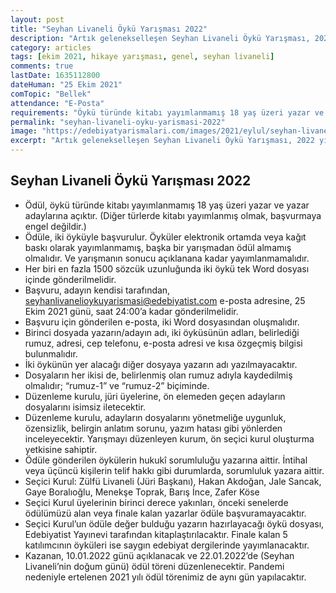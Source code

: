 ```yaml
---
layout: post
title: "Seyhan Livaneli Öykü Yarışması 2022"
description: "Artık gelenekselleşen Seyhan Livaneli Öykü Yarışması, 2022 yılında da düzenleniyor."
category: articles
tags: [ekim 2021, hikaye yarışması, genel, seyhan livaneli]
comments: true
lastDate: 1635112800 
dateHuman: "25 Ekim 2021"
comTopic: "Bellek"
attendance: "E-Posta"
requirements: "Öykü türünde kitabı yayımlanmamış 18 yaş üzeri yazar ve yazar adayları"
permalink: "seyhan-livaneli-oyku-yarismasi-2022"
image: "https://edebiyatyarismalari.com/images/2021/eylul/seyhan-livaneli-oyku-yarismasi.jpg"
excerpt: "Artık gelenekselleşen Seyhan Livaneli Öykü Yarışması, 2022 yılında da düzenleniyor."
---
```


## Seyhan Livaneli Öykü Yarışması 2022
- Ödül, öykü türünde kitabı yayımlanmamış 18 yaş üzeri yazar ve yazar adaylarına açıktır. (Diğer türlerde kitabı yayımlanmış olmak, başvurmaya engel değildir.)
- Ödüle, iki öyküyle başvurulur. Öyküler elektronik ortamda veya kağıt baskı olarak yayımlanmamış, başka bir yarışmadan ödül almamış olmalıdır. Ve yarışmanın sonucu açıklanana kadar yayımlanmamalıdır.
- Her biri en fazla 1500 sözcük uzunluğunda iki öykü tek Word dosyası içinde gönderilmelidir.
- Başvuru, adayın kendisi tarafından,  seyhanlivanelioykuyarismasi@edebiyatist.com e-posta adresine, 25 Ekim 2021 günü, saat 24:00’a kadar gönderilmelidir.
- Başvuru için gönderilen e-posta, iki Word dosyasından oluşmalıdır.
- Birinci dosyada yazarın/adayın adı, iki öyküsünün adları, belirlediği rumuz, adresi, cep telefonu, e-posta adresi ve kısa özgeçmiş bilgisi bulunmalıdır.
- İki öykünün yer alacağı diğer dosyaya yazarın adı yazılmayacaktır.
- Dosyaların her ikisi de, belirlenmiş olan rumuz adıyla kaydedilmiş olmalıdır; “rumuz-1” ve “rumuz-2” biçiminde.
- Düzenleme kurulu, jüri üyelerine, ön elemeden geçen adayların dosyalarını isimsiz iletecektir.
- Düzenleme kurulu, adayların dosyalarını yönetmeliğe uygunluk, özensizlik, belirgin anlatım sorunu, yazım hatası gibi yönlerden inceleyecektir. Yarışmayı düzenleyen kurum, ön seçici kurul oluşturma yetkisine sahiptir.
- Ödüle gönderilen öykülerin hukukî sorumluluğu yazarına aittir. İntihal veya üçüncü kişilerin telif hakkı gibi durumlarda, sorumluluk yazara aittir.
- Seçici Kurul: Zülfü Livaneli (Jüri Başkanı), Hakan Akdoğan, Jale Sancak, Gaye Boralıoğlu, Menekşe Toprak, Barış İnce, Zafer Köse
- Seçici Kurul üyelerinin birinci derece yakınları, önceki senelerde ödülümüzü alan veya finale kalan yazarlar ödüle başvuramayacaktır.
- Seçici Kurul’un ödüle değer bulduğu yazarın hazırlayacağı öykü dosyası, Edebiyatist Yayınevi tarafından kitaplaştırılacaktır. Finale kalan 5 katılımcının öyküleri ise saygın edebiyat dergilerinde yayımlanacaktır.
- Kazanan, 10.01.2022 günü açıklanacak ve 22.01.2022’de (Seyhan Livaneli’nin doğum günü) ödül töreni düzenlenecektir. Pandemi nedeniyle ertelenen 2021 yılı ödül törenimiz de aynı gün yapılacaktır.